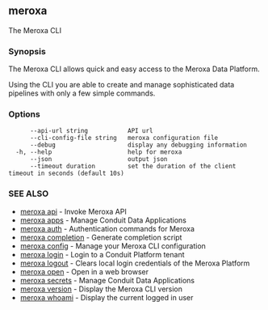 ## meroxa

The Meroxa CLI

### Synopsis

The Meroxa CLI allows quick and easy access to the Meroxa Data Platform.

Using the CLI you are able to create and manage sophisticated data pipelines with only a few simple commands.

### Options

```
      --api-url string           API url
      --cli-config-file string   meroxa configuration file
      --debug                    display any debugging information
  -h, --help                     help for meroxa
      --json                     output json
      --timeout duration         set the duration of the client timeout in seconds (default 10s)
```

### SEE ALSO

* [meroxa api](meroxa_api.md)	 - Invoke Meroxa API
* [meroxa apps](meroxa_apps.md)	 - Manage Conduit Data Applications
* [meroxa auth](meroxa_auth.md)	 - Authentication commands for Meroxa
* [meroxa completion](meroxa_completion.md)	 - Generate completion script
* [meroxa config](meroxa_config.md)	 - Manage your Meroxa CLI configuration
* [meroxa login](meroxa_login.md)	 - Login to a Conduit Platform tenant
* [meroxa logout](meroxa_logout.md)	 - Clears local login credentials of the Meroxa Platform
* [meroxa open](meroxa_open.md)	 - Open in a web browser
* [meroxa secrets](meroxa_secrets.md)	 - Manage Conduit Data Applications
* [meroxa version](meroxa_version.md)	 - Display the Meroxa CLI version
* [meroxa whoami](meroxa_whoami.md)	 - Display the current logged in user


